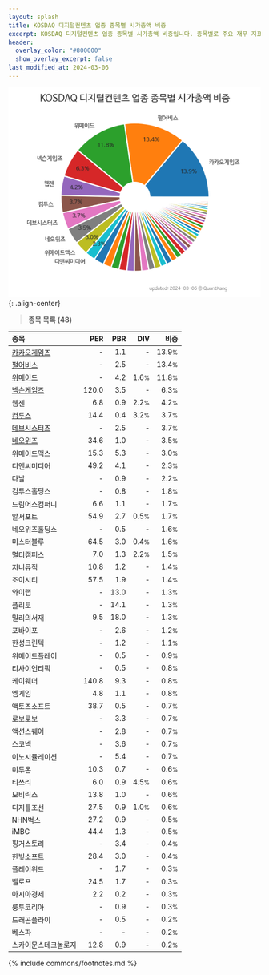 ```yaml
---
layout: splash
title: KOSDAQ 디지털컨텐츠 업종 종목별 시가총액 비중
excerpt: KOSDAQ 디지털컨텐츠 업종 종목별 시가총액 비중입니다. 종목별로 주요 재무 지표를 함께 표시합니다.
header:
  overlay_color: "#800000"
  show_overlay_excerpt: false
last_modified_at: 2024-03-06
---
```



![KOSDAQ 디지털컨텐츠 업종 종목별 시가총액 비중](/stats/sector/images/kosdaq_업종_디지털컨텐츠_종목.png){: .align-center}


> **종목 목록 (48)**<a id="list"></a>

| **종목** | **PER** | **PBR** | **DIV** | **비중** |
| :------- | ------: | ------: | ------: | -------: |
| [카카오게임즈](/293490/) | - | 1.1 | - | 13.9<small>%</small> |
| [펄어비스](/263750/) | - | 2.5 | - | 13.4<small>%</small> |
| [위메이드](/112040/) | - | 4.2 | 1.6<small>%</small> | 11.8<small>%</small> |
| [넥슨게임즈](/225570/) | 120.0 | 3.5 | - | 6.3<small>%</small> |
| 웹젠 | 6.8 | 0.9 | 2.2<small>%</small> | 4.2<small>%</small> |
| [컴투스](/078340/) | 14.4 | 0.4 | 3.2<small>%</small> | 3.7<small>%</small> |
| [데브시스터즈](/194480/) | - | 2.5 | - | 3.7<small>%</small> |
| [네오위즈](/095660/) | 34.6 | 1.0 | - | 3.5<small>%</small> |
| 위메이드맥스 | 15.3 | 5.3 | - | 3.0<small>%</small> |
| 디앤씨미디어 | 49.2 | 4.1 | - | 2.3<small>%</small> |
| 다날 | - | 0.9 | - | 2.2<small>%</small> |
| 컴투스홀딩스 | - | 0.8 | - | 1.8<small>%</small> |
| 드림어스컴퍼니 | 6.6 | 1.1 | - | 1.7<small>%</small> |
| 알서포트 | 54.9 | 2.7 | 0.5<small>%</small> | 1.7<small>%</small> |
| 네오위즈홀딩스 | - | 0.5 | - | 1.6<small>%</small> |
| 미스터블루 | 64.5 | 3.0 | 0.4<small>%</small> | 1.6<small>%</small> |
| 멀티캠퍼스 | 7.0 | 1.3 | 2.2<small>%</small> | 1.5<small>%</small> |
| 지니뮤직 | 10.8 | 1.2 | - | 1.4<small>%</small> |
| 조이시티 | 57.5 | 1.9 | - | 1.4<small>%</small> |
| 와이랩 | - | 13.0 | - | 1.3<small>%</small> |
| 플리토 | - | 14.1 | - | 1.3<small>%</small> |
| 밀리의서재 | 9.5 | 18.0 | - | 1.3<small>%</small> |
| 포바이포 | - | 2.6 | - | 1.2<small>%</small> |
| 한성크린텍 | - | 1.2 | - | 1.1<small>%</small> |
| 위메이드플레이 | - | 0.5 | - | 0.9<small>%</small> |
| 티사이언티픽 | - | 0.5 | - | 0.8<small>%</small> |
| 케이웨더 | 140.8 | 9.3 | - | 0.8<small>%</small> |
| 엠게임 | 4.8 | 1.1 | - | 0.8<small>%</small> |
| 액토즈소프트 | 38.7 | 0.5 | - | 0.7<small>%</small> |
| 로보로보 | - | 3.3 | - | 0.7<small>%</small> |
| 액션스퀘어 | - | 2.8 | - | 0.7<small>%</small> |
| 스코넥 | - | 3.6 | - | 0.7<small>%</small> |
| 이노시뮬레이션 | - | 5.4 | - | 0.7<small>%</small> |
| 미투온 | 10.3 | 0.7 | - | 0.6<small>%</small> |
| 티쓰리 | 6.0 | 0.9 | 4.5<small>%</small> | 0.6<small>%</small> |
| 모비릭스 | 13.8 | 1.0 | - | 0.6<small>%</small> |
| 디지틀조선 | 27.5 | 0.9 | 1.0<small>%</small> | 0.6<small>%</small> |
| NHN벅스 | 27.2 | 0.9 | - | 0.5<small>%</small> |
| iMBC | 44.4 | 1.3 | - | 0.5<small>%</small> |
| 핑거스토리 | - | 3.4 | - | 0.4<small>%</small> |
| 한빛소프트 | 28.4 | 3.0 | - | 0.4<small>%</small> |
| 플레이위드 | - | 1.7 | - | 0.3<small>%</small> |
| 밸로프 | 24.5 | 1.7 | - | 0.3<small>%</small> |
| 아시아경제 | 2.2 | 0.2 | - | 0.3<small>%</small> |
| 룽투코리아 | - | 0.9 | - | 0.3<small>%</small> |
| 드래곤플라이 | - | 0.5 | - | 0.2<small>%</small> |
| 베스파 | - | - | - | 0.2<small>%</small> |
| 스카이문스테크놀로지 | 12.8 | 0.9 | - | 0.2<small>%</small> |

{% include commons/footnotes.md %}